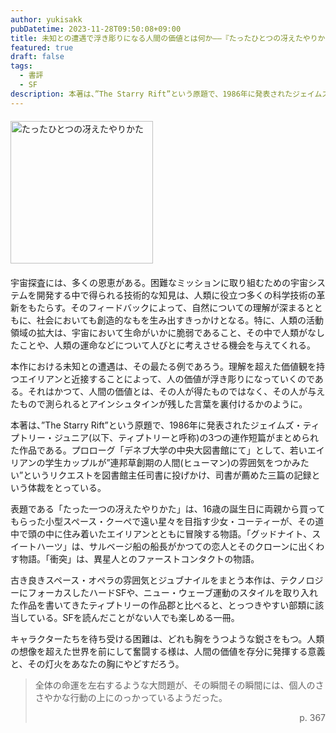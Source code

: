 ```yaml
---
author: yukisakk
pubDatetime: 2023-11-28T09:50:08+09:00
title: 未知との遭遇で浮き彫りになる人間の価値とは何か——『たったひとつの冴えたやりかた』
featured: true
draft: false
tags:
  - 書評
  - SF
description: 本著は、”The Starry Rift”という原題で、1986年に発表されたジェイムズ・ティプトリー・ジュニア(以下、ティプトリーと呼称)の3つの連作短篇がまとめられた作品である。
---
```


<div style="margin: 20px 0">
<a href="https://www.amazon.co.jp/dp/4150107394/ref=nosim?tag=revbooks03-22" class="inline-block" style="margin: 0; padding: 0; border-width: 0;">     
<img src="https://images-na.ssl-images-amazon.com/images/P/4150107394.09.LZZZZZZZ.jpg" alt="たったひとつの冴えたやりかた" style="width: 228px; height: auto; border-radius: 0; margin: 0; padding: 0;"> 
</a>
</div>

宇宙探査には、多くの恩恵がある。困難なミッションに取り組むための宇宙システムを開発する中で得られる技術的な知見は、人類に役立つ多くの科学技術の革新をもたらす。そのフィードバックによって、自然についての理解が深まるとともに、社会においても創造的なもを生み出すきっかけとなる。特に、人類の活動領域の拡大は、宇宙において生命がいかに脆弱であること、その中で人類がなしたことや、人類の運命などについて人びとに考えさせる機会を与えてくれる。

本作における未知との遭遇は、その最たる例であろう。理解を超えた価値観を持つエイリアンと近接することによって、人の価値が浮き彫りになっていくのである。それはかつて、人間の価値とは、その人が得たものではなく、その人が与えたもので測られるとアインシュタインが残した言葉を裏付けるかのように。

本著は、”The Starry Rift”という原題で、1986年に発表されたジェイムズ・ティプトリー・ジュニア(以下、ティプトリーと呼称)の3つの連作短篇がまとめられた作品である。プロローグ「デネブ大学の中央大図書館にて」として、若いエイリアンの学生カップルが”連邦草創期の人間(ヒューマン)の雰囲気をつかみたい”というリクエストを図書館主任司書に投げかけ、司書が薦めた三篇の記録という体裁をとっている。

表題である「たった一つの冴えたやりかた」は、16歳の誕生日に両親から買ってもらった小型スペース・クーペで遠い星々を目指す少女・コーティーが、その道中で頭の中に住み着いたエイリアンとともに冒険する物語。「グッドナイト、スイートハーツ」は、サルベージ船の船長がかつての恋人とそのクローンに出くわす物語。「衝突」は、異星人とのファーストコンタクトの物語。

古き良きスペース・オペラの雰囲気とジュブナイルをまとう本作は、テクノロジーにフォーカスしたハードSFや、ニュー・ウェーブ運動のスタイルを取り入れた作品を書いてきたティプトリーの作品郡と比べると、とっつきやすい部類に該当している。SFを読んだことがない人でも楽しめる一冊。

キャラクターたちを待ち受ける困難は、どれも胸をうつような鋭さをもつ。人類の想像を超えた世界を前にして奮闘する様は、人間の価値を存分に発揮する意義と、その灯火をあなたの胸にやどすだろう。

> 全体の命運を左右するような大問題が、その瞬間その瞬間には、個人のささやかな行動の上にのっかっているようだった。
>
> <div style="text-align: right;">p. 367</div>
